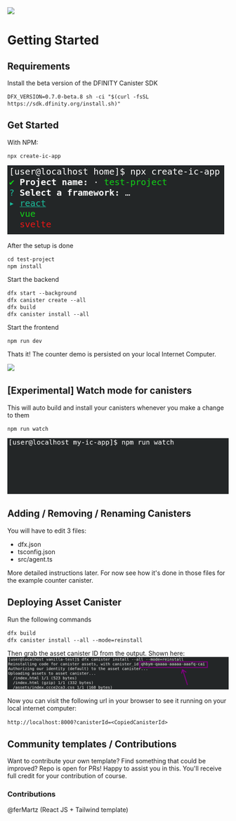 <img src="https://sdk.dfinity.org/_/img/logo.svg" />

# Getting Started

## Requirements

Install the beta version of the DFINITY Canister SDK

```
DFX_VERSION=0.7.0-beta.8 sh -ci "$(curl -fsSL https://sdk.dfinity.org/install.sh)" 
```

## Get Started

With NPM:

```
npx create-ic-app
```


![Screenshot](img/setup.png)

After the setup is done
```
cd test-project
npm install
```
Start the backend
```
dfx start --background
dfx canister create --all
dfx build
dfx canister install --all
```
Start the frontend
```
npm run dev
```
Thats it! The counter demo is persisted on your local Internet Computer.

<img width=500 src="https://cdn.discordapp.com/attachments/748420568268800060/835322875690221578/unknown.png" />

## [Experimental] Watch mode for canisters
This will auto build and install your canisters whenever you make a change to them
```
npm run watch
```

![Screenshot](img/create-ic-app.gif)

## Adding / Removing / Renaming Canisters

You will have to edit 3 files:

* dfx.json
* tsconfig.json
* src/agent.ts

More detailed instructions later. For now see how it's done in those files for the example counter canister.

## Deploying Asset Canister

Run the following commands
```
dfx build
dfx canister install --all --mode=reinstall
```
Then grab the asset canister ID from the output. Shown here:
![Screenshot](img/deployCanister.png)

Now you can visit the following url in your browser to see it running on your local internet computer:

```http://localhost:8000?canisterId=<CopiedCanisterId>```

## Community templates / Contributions
Want to contribute your own template? Find something that could be improved? Repo is open for PRs! Happy to assist you in this. You'll receive full credit for your contribution of course.

### Contributions
@ferMartz (React JS + Tailwind template)